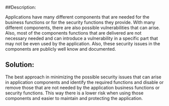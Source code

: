 ##Description:

Applications have many different components that are needed for the business functions 
or for the security functions they provide. With many different components, there are
also possible vulnerabilities that can arise. Also, most of the components functions 
that are delivered are not necessary needed and can introduce a vulnerability in a specific part
that may not be even used by the application. Also, these security issues in the components 
are publicly well know and documented. 

## Solution:

The best approach in minimizing the possible security issues that can arise in application 
components and identify the required functions and disable or remove those that are not
needed by the application business functions or security functions. This way there is a lower risk
when using those components and easier to maintain and protecting the application.

